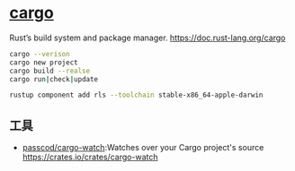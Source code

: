 # [cargo](https://github.com/rust-lang/cargo)

Rust’s build system and package manager. https://doc.rust-lang.org/cargo

```sh
cargo --verison
cargo new project
cargo build --realse
cargo run|check|update

rustup component add rls --toolchain stable-x86_64-apple-darwin
```

## 工具

* [passcod/cargo-watch](https://github.com/passcod/cargo-watch):Watches over your Cargo project's source https://crates.io/crates/cargo-watch
